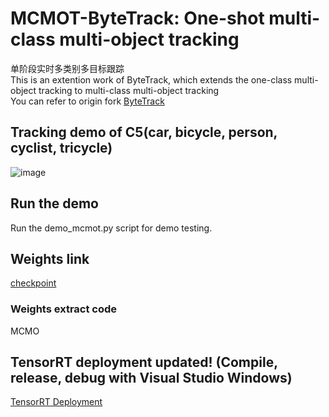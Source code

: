 # MCMOT-ByteTrack: One-shot multi-class multi-object tracking </br>
单阶段实时多类别多目标跟踪
</br>
This is an extention work of ByteTrack, which extends the one-class multi-object tracking to multi-class multi-object tracking
</br>
You can refer to origin fork [ByteTrack](https://github.com/ifzhang/ByteTrack)
## Tracking demo of C5(car, bicycle, person, cyclist, tricycle)
![image](https://github.com/CaptainEven/MCMOT-ByteTrack/blob/master/test_13.gif)

## Run the demo
Run the demo_mcmot.py script for demo testing.

## Weights link
[checkpoint](https://pan.baidu.com/s/10HO98nJ5Sm_KXNi9EDW08w?pwd=MCMO)
### Weights extract code
MCMO

## TensorRT deployment updated! (Compile, release, debug with Visual Studio Windows)
[TensorRT Deployment](https://github.com/CaptainEven/ByteTrack-MCMOT-TensorRT)
